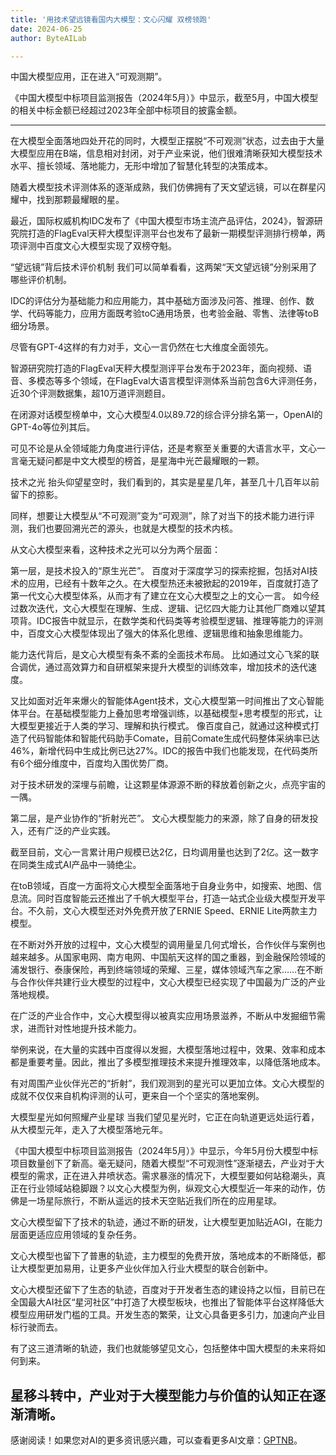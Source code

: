```yaml
---
title: '用技术望远镜看国内大模型：文心闪耀 双榜领跑'
date: 2024-06-25
author: ByteAILab

---
```


中国大模型应用，正在进入“可观测期”。

《中国大模型中标项目监测报告（2024年5月）》中显示，截至5月，中国大模型的相关中标金额已经超过2023年全部中标项目的披露金额。

---


在大模型全面落地四处开花的同时，大模型正摆脱“不可观测”状态，过去由于大量大模型应用在B端，信息相对封闭，对于产业来说，他们很难清晰获知大模型技术水平、擅长领域、落地能力，无形中增加了智慧化转型的决策成本。

随着大模型技术评测体系的逐渐成熟，我们仿佛拥有了天文望远镜，可以在群星闪耀中，找到那颗最耀眼的星。

最近，国际权威机构IDC发布了《中国大模型市场主流产品评估，2024》，智源研究院打造的FlagEval天秤大模型评测平台也发布了最新一期模型评测排行榜单，两项评测中百度文心大模型实现了双榜夺魁。

“望远镜”背后技术评价机制
我们可以简单看看，这两架“天文望远镜”分别采用了哪些评价机制。

IDC的评估分为基础能力和应用能力，其中基础方面涉及问答、推理、创作、数学、代码等能力，应用方面既考验toC通用场景，也考验金融、零售、法律等toB细分场景。

尽管有GPT-4这样的有力对手，文心一言仍然在七大维度全面领先。

智源研究院打造的FlagEval天秤大模型测评平台发布于2023年，面向视频、语音、多模态等多个领域，在FlagEval大语言模型评测体系当前包含6大评测任务，近30个评测数据集，超10万道评测题目。

在闭源对话模型榜单中，文心大模型4.0以89.72的综合评分排名第一，OpenAI的GPT-4o等位列其后。

可见不论是从全领域能力角度进行评估，还是考察至关重要的大语言水平，文心一言毫无疑问都是中文大模型的榜首，是星海中光芒最耀眼的一颗。

技术之光
抬头仰望星空时，我们看到的，其实是星星几年，甚至几十几百年以前留下的掠影。

同样，想要让大模型从“不可观测”变为“可观测”，除了对当下的技术能力进行评测，我们也要回溯光芒的源头，也就是大模型的技术内核。

从文心大模型来看，这种技术之光可以分为两个层面：

第一层，是技术投入的“原生光芒”。
百度对于深度学习的探索挖掘，包括对AI技术的应用，已经有十数年之久。在大模型热还未被掀起的2019年，百度就打造了第一代文心大模型体系，从而才有了建立在文心大模型之上的文心一言。
如今经过数次迭代，文心大模型在理解、生成、逻辑、记忆四大能力让其他厂商难以望其项背。IDC报告中就显示，在数学类和代码类等考验模型逻辑、推理等能力的评测中，百度文心大模型体现出了强大的体系化思维、逻辑思维和抽象思维能力。

能力迭代背后，是文心大模型有条不紊的全面技术布局。
比如通过文心飞桨的联合调优，通过高效算力和自研框架来提升大模型的训练效率，增加技术的迭代速度。

又比如面对近年来爆火的智能体Agent技术，文心大模型第一时间推出了文心智能体平台。在基础模型能力上叠加思考增强训练，以基础模型+思考模型的形式，让大模型更接近于人类的学习、理解和执行模式。
像百度自己，就通过这种模式打造了代码智能体和智能代码助手Comate，目前Comate生成代码整体采纳率已达46%，新增代码中生成比例已达27%。IDC的报告中我们也能发现，在代码类所有6个细分维度中，百度均入围优势厂商。

对于技术研发的深埋与前瞻，让这颗星体源源不断的释放着创新之火，点亮宇宙的一隅。

第二层，是产业协作的“折射光芒”。
文心大模型能力的来源，除了自身的研发投入，还有广泛的产业实践。

截至目前，文心一言累计用户规模已达2亿，日均调用量也达到了2亿。这一数字在同类生成式AI产品中一骑绝尘。

在toB领域，百度一方面将文心大模型全面落地于自身业务中，如搜索、地图、信息流。同时百度智能云还推出了千帆大模型平台，打造一站式企业级大模型开发平台。不久前，文心大模型还对外免费开放了ERNIE Speed、ERNIE Lite两款主力模型。

在不断对外开放的过程中，文心大模型的调用量呈几何式增长，合作伙伴与案例也越来越多。从国家电网、南方电网、中国航天这样的国之重器，到金融保险领域的浦发银行、泰康保险，再到终端领域的荣耀、三星，媒体领域汽车之家……在不断与合作伙伴共建行业大模型的过程中，文心大模型已经实现了中国最为广泛的产业落地规模。

在广泛的产业合作中，文心大模型得以被真实应用场景滋养，不断从中发掘细节需求，进而针对性地提升技术能力。

举例来说，在大量的实践中百度得以发掘，大模型落地过程中，效果、效率和成本都是重要考量。因此，推出了多模型推理技术来提升推理效率，以降低落地成本。

有对周围产业伙伴光芒的“折射”，我们观测到的星光可以更加立体。文心大模型的成就不仅仅来自机构评测的认可，更来自一个个坚实的落地案例。

大模型星光如何照耀产业星球
当我们望见星光时，它正在向轨道更远处运行着，从大模型元年，走入了大模型落地元年。

《中国大模型中标项目监测报告（2024年5月）》中显示，今年5月份大模型中标项目数量创下了新高。毫无疑问，随着大模型“不可观测性”逐渐褪去，产业对于大模型的需求，正在进入井喷状态。需求暴涨的情况下，大模型要如何站稳潮头，真正在行业领域站稳脚跟？以文心大模型为例，纵观文心大模型近一年来的动作，仿佛是一场星际旅行，不断从遥远的技术天空贴近我们所在的应用星球。

文心大模型留下了技术的轨迹，通过不断的研发，让大模型更加贴近AGI，在能力层面更适应应用领域的复杂任务。

文心大模型也留下了普惠的轨迹，主力模型的免费开放，落地成本的不断降低，都让大模型更加易用，让更多产业伙伴加入行业大模型的联合创新中。

文心大模型还留下了生态的轨迹，百度对于开发者生态的建设持之以恒，目前已在全国最大AI社区“星河社区”中打造了大模型板块，也推出了智能体平台这样降低大模型应用研发门槛的工具。开发生态的繁荣，让文心具备更多引力，加速向产业目标行驶而去。

有了这三道清晰的轨迹，我们也就能够望见文心，包括整体中国大模型的未来将如何到来。

星移斗转中，产业对于大模型能力与价值的认知正在逐渐清晰。
---
感谢阅读！如果您对AI的更多资讯感兴趣，可以查看更多AI文章：[GPTNB](https://gptnb.com)。